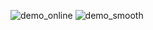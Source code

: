 ![demo_online](https://user-images.githubusercontent.com/77567325/166508574-6a870473-f592-47c6-8c03-b27fdae488da.png)
![demo_smooth](https://user-images.githubusercontent.com/77567325/166508580-051e6747-db1c-4214-bf62-87fac18ea4e0.png)
